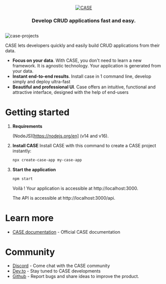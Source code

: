 <p align="center">
  <a href="https://www.case.app">
    <img alt="CASE" src="https://user-images.githubusercontent.com/11723962/163216302-7ceab1a8-19a1-444b-93f7-3d7469ee9986.png" />
  </a>
</p>

<h3 align='center' style="margin-bottom:30px">Develop CRUD applications fast and easy.</h3>

![case-projects](https://user-images.githubusercontent.com/50170060/227974728-8226b455-8661-429d-bb90-47b554f8112f.png)

CASE lets developers quickly and easily build CRUD applications from their data.

- **Focus on your data**. With CASE, you don't need to learn a new framework. It is agnostic technology. Your application is generated from your data.
- **Instant end-to-end results**. Install case in 1 command line, develop simply and deploy ultra-fast
- **Beautiful and professional UI**. Case offers an intuitive, functional and attractive interface, designed with the help of end-users

# Getting started

1. **Requirements**

   (NodeJS)[https://nodejs.org/en] (v14 and v16).

2. **Install CASE**
   Install CASE with this command to create a CASE project instantly:

   ```sh
   npx create-case-app my-case-app
   ```

3. **Start the application**

   ```sh
   npm start
   ```

   Voilà ! Your application is accessible at http://localhost:3000.

   The API is accessible at http://localhost:3000/api.

# Learn more

- [CASE documentation](https://docs.case.app/) - Official CASE documentation

# Community

- [Discord](https://discord.gg/FepAked3W7) - Come chat with the CASE community
- [Dev.to](https://dev.to/casejs) - Stay tuned to CASE developments
- [Github](https://github.com/casejs/case/issues) - Report bugs and share ideas to improve the product.
